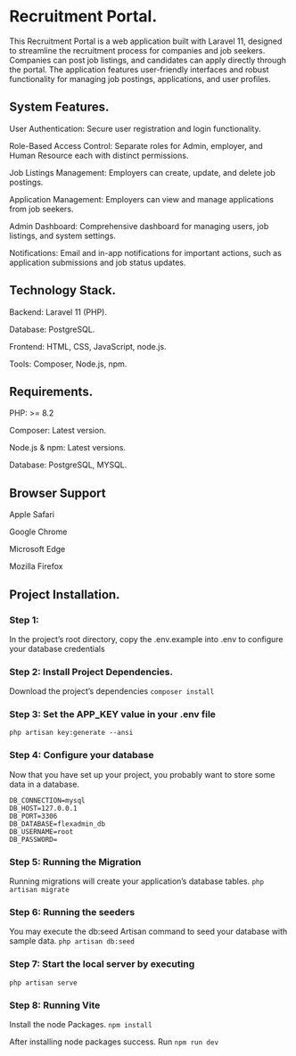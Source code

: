 # Recruitment Portal.
This Recruitment Portal is a web application built with Laravel 11, designed to streamline the recruitment process for companies and job seekers. Companies can post job listings, and candidates can apply directly through the portal. The application features user-friendly interfaces and robust functionality for managing job postings, applications, and user profiles.

## System Features.
User Authentication: Secure user registration and login functionality.

Role-Based Access Control: Separate roles for Admin, employer, and Human Resource each with distinct permissions.

Job Listings Management: Employers can create, update, and delete job postings.

Application Management: Employers can view and manage applications from job seekers.

Admin Dashboard: Comprehensive dashboard for managing users, job listings, and system settings.

Notifications: Email and in-app notifications for important actions, such as application submissions and job status updates.

## Technology Stack.

Backend: Laravel 11 (PHP).

Database: PostgreSQL.

Frontend: HTML, CSS, JavaScript, node.js.

Tools: Composer, Node.js, npm.

## Requirements.

PHP: >= 8.2

Composer: Latest version.

Node.js & npm: Latest versions.

Database: PostgreSQL, MYSQL.

## Browser Support 

Apple Safari

Google Chrome

Microsoft Edge

Mozilla Firefox

## Project Installation.
### Step 1:
In the project’s root directory, copy the .env.example into .env to configure your database credentials
### Step 2: Install Project Dependencies.
Download the project’s dependencies
```composer install```
### Step 3: Set the APP_KEY value in your .env file
```php artisan key:generate --ansi```
### Step 4:  Configure your database
Now that you have set up your project, you probably want to store some data in a database.
```
DB_CONNECTION=mysql
DB_HOST=127.0.0.1
DB_PORT=3306
DB_DATABASE=flexadmin_db
DB_USERNAME=root
DB_PASSWORD=
```
### Step 5: Running the Migration
Running migrations will create your application’s database tables.
``` php artisan migrate ```
### Step 6: Running the seeders
You may execute the db:seed Artisan command to seed your database with sample data.
```php artisan db:seed```
### Step 7: Start the local server by executing
```php artisan serve```
### Step 8: Running Vite
Install the node Packages.
```npm install```

After installing node packages success. Run
```npm run dev```

